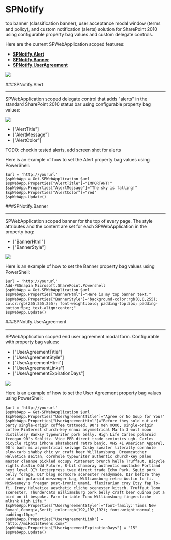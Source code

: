 SPNotify
=========

top banner (classification banner), user acceptance modal window (terms and policy), and custom notification (alerts) solution for SharePoint 2010 using configurable property bag values and custom delegate controls.

Here are the current SPWebApplication scoped features:

- **[SPNotify.Alert](#spnotify.alert "SPNotify.Alert")**
- **[SPNotify.Banner](#spnotify.banner "SPNotify.Banner")**
- **[SPNotify.UserAgreement](#spnotify.useragreement"SPNotify.UserAgreement")**

![](https://6me80a.sn2.df.livefilestore.com/y2pYVLFwtHZ3rudHA99ZWM4-JobiVzGaDx3OlnLs5-xt2RzkHA5c_5rXLMpJ-uXmlgwb6xSARfWsup4gm0vu1rRSzSmL6cUogc-YJisI9pTSSY/SPNotify.CentralAdmin.png)

###SPNotify.Alert

----------

SPWebApplication scoped delegate control that adds "alerts" in the standard SharePoint 2010 status bar using configurable property bag values:  

![](https://6me80a.sn2.df.livefilestore.com/y2pkZ9SjYv7h38rQ2ttuu_LdxVd5XFSAfUUDjDLOBlxTuob5Bk_9WDtqBHj_Vyz7U42LXXLi_CkQgoUTA-oycu54pg4z83_oWNnfvLA-7PYmkk/SPNotify.Alert.png)

- ["AlertTitle"]
- ["AlertMessage"]
- ["AlertColor"]

TODO: checkin tested alerts, add screen shot for alerts

Here is an example of how to set the Alert property bag values using PowerShell:

    $url = 'http://yoururl'
    $spWebApp = Get-SPWebApplication $url
    $spWebApp.Properties["AlertTitle"]="IMPORTANT!"
    $spWebApp.Properties["AlertMessage"]="The sky is falling!"
    $spWebApp.Properties["AlertColor"]="red"
    $spWebApp.Update()

###SPNotify.Banner

----------

SPWebApplication scoped banner for the top of every page. The style attributes and the content are set for each SPWebApplication in the property bag: 

- ["BannerHtml"]
- ["BannerStyle"]

![](https://6me80a.sn2.df.livefilestore.com/y2pavnSKrNrgqc0Slo1DGZKdJSptCgFRr1ceplV8Y9_haj_OeIwqFVICp_Ovdy1uyt3yLHGThSkHHt1Kv0EQtfUw_spRTYHfkDYHwZx5mYs2rg/SPNotify.Banner.png)

Here is an example of how to set the Banner property bag values using PowerShell:

    $url = 'http://yoururl'
    Add-PSSnapin Microsoft.SharePoint.Powershell
    $spWebApp = Get-SPWebApplication $url
    $spWebApp.Properties["BannerHtml"]="Here is my top banner text."
    $spWebApp.Properties["BannerStyle"]="background-color:rgb(0,0,255); color:rgb(255,255,255); font-weight:bold; padding-top:5px; padding-bottom:5px; text-align:center;"
    $spWebApp.Update()


###SPNotify.UserAgreement

----------

SPWebApplication scoped end user agreement modal form.  Configurable with property bag values:


- ["UserAgreementTitle"]
- ["UserAgreementStyle"]
- ["UserAgreementHtml"]
- ["UserAgreementLinks"]
- ["UserAgreementExpirationDays"]

![](https://6me80a.sn2.df.livefilestore.com/y2pMiEouCrgjQ0---il99X8R15qqc2S9iOuqxWhlKmbViqbS1eg2YrF_519LYyQz67C4Ddi-hE0VmVIpMtIszRyxMJLif2GB7PaMJIdonnlxG0/SPNotify.UserAgreement.png)

Here is an example of how to set the User Agreement property bag values using PowerShell:

    $url = 'http://yoururl'
    $spWebApp = Get-SPWebApplication $url
    $spWebApp.Properties["UserAgreementTitle"]="Agree or No Soup for You!"
    $spWebApp.Properties["UserAgreementHtml"]="Before they sold out art party single-origin coffee tattooed. 90's meh XOXO, single-origin coffee Pinterest church-key ennui asymmetrical Marfa 3 wolf moon distillery Banksy typewriter pork belly. High Life Carles polaroid freegan 90's Schlitz. Vice PBR direct trade semiotics ugh. Carles bicycle rights iPhone skateboard retro banjo. VHS +1 American Apparel, 90's banh mi asymmetrical selvage Cosby sweater literally cornhole slow-carb shabby chic yr craft beer Williamsburg. Dreamcatcher Helvetica seitan, cornhole typewriter authentic church-key paleo master cleanse pickled occupy Pinterest brunch hella Truffaut. Bicycle rights Austin Odd Future, 8-bit chambray authentic mustache Portland next level DIY letterpress twee direct trade Echo Park. Squid pork belly forage, DIY blog normcore scenester readymade. DIY before they sold out polaroid messenger bag, Williamsburg retro Austin lo-fi. McSweeney's freegan post-ironic umami, flexitarian cray Etsy fap lo-fi. Irony Helvetica aesthetic cliche scenester kitsch. Truffaut lomo scenester, Thundercats Williamsburg pork belly craft beer quinoa put a bird on it bespoke. Farm-to-table Tonx Williamsburg fingerstache mlkshk High Life."
    $spWebApp.Properties["UserAgreementStyle"]="font-family:'Times New Roman',Georgia,Serif; color:rgb(192,192,192); font-weight:normal; padding:10px;"
    $spWebApp.Properties["UserAgreementLink"] = "http://mike11stevens.com/"
    $spWebApp.Properties["UserAgreementExpirationDays"] = "15"
    $spWebApp.Update()
